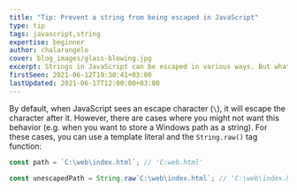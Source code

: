 ```yaml
---
title: "Tip: Prevent a string from being escaped in JavaScript"
type: tip
tags: javascript,string
expertise: beginner
author: chalarangelo
cover: blog_images/glass-blowing.jpg
excerpt: Strings in JavaScript can be escaped in various ways. But what if you need to prevent a string from being escaped? Here's a handy trick for that.
firstSeen: 2021-06-12T19:30:41+03:00
lastUpdated: 2021-06-17T12:00:00+03:00
---
```


By default, when JavaScript sees an escape character (`\`), it will escape the character after it. However, there are cases where you might not want this behavior (e.g. when you want to store a Windows path as a string). For these cases, you can use a template literal and the `String.raw()` tag function:

```js
const path = `C:\web\index.html`; // 'C:web.html'

const unescapedPath = String.raw`C:\web\index.html`; // 'C:\web\index.html'
```
